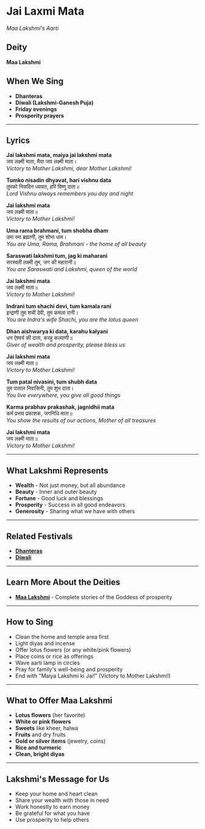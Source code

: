 # Jai Laxmi Mata
*Maa Lakshmi's Aarti*

## Deity
**Maa Lakshmi**

## When We Sing
- **Dhanteras**
- **Diwali (Lakshmi-Ganesh Puja)**
- **Friday evenings**
- **Prosperity prayers**

---

## Lyrics

**Jai lakshmi mata, maiya jai lakshmi mata**  
जय लक्ष्मी माता, मैया जय लक्ष्मी माता।  
*Victory to Mother Lakshmi, dear Mother Lakshmi!*

**Tumko nisadin dhyavat, hari vishnu data**  
तुमको निसदिन ध्यावत, हरि विष्णु दाता॥  
*Lord Vishnu always remembers you day and night*

**Jai lakshmi mata**  
जय लक्ष्मी माता॥  
*Victory to Mother Lakshmi!*

**Uma rama brahmani, tum shobha dham**  
उमा रमा ब्रह्माणी, तुम शोभा धाम।  
*You are Uma, Rama, Brahmani - the home of all beauty*

**Saraswati lakshmi tum, jag ki maharani**  
सरस्वती लक्ष्मी तुम, जग की महारानी॥  
*You are Saraswati and Lakshmi, queen of the world*

**Jai lakshmi mata**  
जय लक्ष्मी माता॥  
*Victory to Mother Lakshmi!*

**Indrani tum shachi devi, tum kamala rani**  
इन्द्राणी तुम शची देवी, तुम कमला रानी।  
*You are Indra's wife Shachi, you are the lotus queen*

**Dhan aishwarya ki data, karahu kalyani**  
धन ऐश्वर्य की दाता, करहु कल्याणी॥  
*Giver of wealth and prosperity, please bless us*

**Jai lakshmi mata**  
जय लक्ष्मी माता॥  
*Victory to Mother Lakshmi!*

**Tum patal nivasini, tum shubh data**  
तुम पाताल निवासिनी, तुम शुभ दाता।  
*You live everywhere, you give all good things*

**Karma prabhav prakashak, jagnidhii mata**  
कर्म प्रभाव प्रकाशक, जगनिधि माता॥  
*You show the results of our actions, Mother of all treasures*

**Jai lakshmi mata**  
जय लक्ष्मी माता॥  
*Victory to Mother Lakshmi!*

---

## What Lakshmi Represents
- **Wealth** - Not just money, but all abundance
- **Beauty** - Inner and outer beauty
- **Fortune** - Good luck and blessings
- **Prosperity** - Success in all good endeavors
- **Generosity** - Sharing what we have with others

---

## Related Festivals

- **[Dhanteras](../section1-festivals/12-dhanteras.md)**
- **[Diwali](../section1-festivals/13-diwali.md)**

---

## Learn More About the Deities

- **[Maa Lakshmi](../section3-deities/07-maa-lakshmi.md)** - Complete stories of the Goddess of prosperity

---

## How to Sing
- Clean the home and temple area first
- Light diyas and incense
- Offer lotus flowers (or any white/pink flowers)
- Place coins or rice as offerings
- Wave aarti lamp in circles
- Pray for family's well-being and prosperity
- End with "Maiya Lakshmi ki Jai!" (Victory to Mother Lakshmi!)

---

## What to Offer Maa Lakshmi
- **Lotus flowers** (her favorite)
- **White or pink flowers**
- **Sweets** like kheer, halwa
- **Fruits** and dry fruits
- **Gold or silver items** (jewelry, coins)
- **Rice and turmeric**
- **Clean, bright diyas**

---

## Lakshmi's Message for Us
- Keep your home and heart clean
- Share your wealth with those in need
- Work honestly to earn money
- Be grateful for what you have
- Use prosperity to help others

